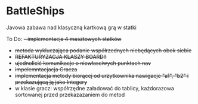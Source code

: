 # BattleShips
Javowa zabawa nad klasyczną kartkową grą w statki

To Do:
~~- implementacja 4 masztowych statków~~
- ~~metoda wykluczająca podanie współrzednych niebędących obok siebie~~
- ~~REFAKTURYZACJA KLASZY BOARD!!~~
- ~~ujednolicić komunikacje o niewłasciwych punktach nav~~
- ~~impelemntacjacja Gracza~~
- ~~implementacja metody biorącej od urzytkownika nawigacje "a1", "b2" i przekazującą ją jako Integery~~
- w klasie gracz: współrzędne załadować do tablicy, każdorazowa sortowanej przed przekazazaniem do metod